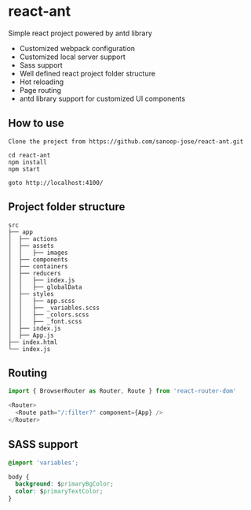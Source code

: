 # react-ant
Simple react project powered by antd library

* Customized webpack configuration
* Customized local server support 
* Sass support 
* Well defined react project folder structure
* Hot reloading
* Page routing
* antd library support for customized UI components

## How to use
    Clone the project from https://github.com/sanoop-jose/react-ant.git

    cd react-ant
    npm install
    npm start 

    goto http://localhost:4100/

## Project folder structure
    src
    ├── app
    │  ├── actions
    │  ├── assets
    │  │   ├── images
    │  ├── components
    │  ├── containers
    │  ├── reducers
    │  │   ├── index.js
    │  │   ├── globalData
    │  ├── styles
    │  │   ├── app.scss
    │  │   ├── _variables.scss
    │  │   ├── _colors.scss
    │  │   ├── _font.scss
    │  ├── index.js
    │  ├── App.js
    ├── index.html
    └── index.js

## Routing

```js
import { BrowserRouter as Router, Route } from 'react-router-dom'

<Router>
  <Route path="/:filter?" component={App} />
</Router>
```

## SASS support

```css
@import 'variables';

body {
  background: $primaryBgColor;
  color: $primaryTextColor;
}
```
